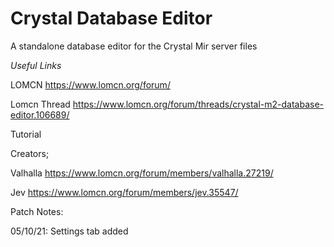# Crystal Database Editor
 A standalone database editor for the Crystal Mir server files

*Useful Links*

LOMCN https://www.lomcn.org/forum/

Lomcn Thread https://www.lomcn.org/forum/threads/crystal-m2-database-editor.106689/

Tutorial

Creators;

Valhalla https://www.lomcn.org/forum/members/valhalla.27219/

Jev https://www.lomcn.org/forum/members/jev.35547/

Patch Notes:

05/10/21:
Settings tab added
